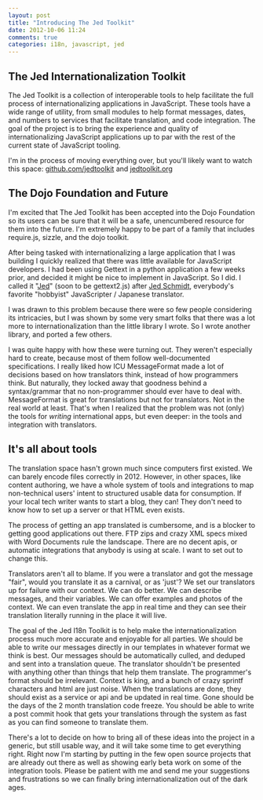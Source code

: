 ```yaml
---
layout: post
title: "Introducing The Jed Toolkit"
date: 2012-10-06 11:24
comments: true
categories: i18n, javascript, jed
---
```


## The Jed Internationalization Toolkit

The Jed Toolkit is a collection of interoperable tools to help facilitate
the full process of internationalizing applications in JavaScript.
These tools have a wide range of utility, from small modules to help
format messages, dates, and numbers to services that facilitate translation,
and code integration. The goal of the project is to bring the experience and 
quality of internationalizing JavaScript applications up to par with the rest
of the current state of JavaScript tooling.

I'm in the process of moving everything over, but you'll likely want to watch
this space: [github.com/jedtoolkit](https://github.com/jedtoolkit) and [jedtoolkit.org](http://jedtoolkit.org)

## The Dojo Foundation and Future

I'm excited that The Jed Toolkit has been accepted into the Dojo Foundation so
its users can be sure that it will be a safe, unencumbered resource for them
into the future. I'm extremely happy to be part of a family that includes
require.js, sizzle, and the dojo toolkit.

After being tasked with internationalizing a large application that I was building
I quickly realized that there was little available for JavaScript developers. I had
been using Gettext in a python application a few weeks prior, and decided it might be nice to
implement in JavaScript. So I did. I called it "[Jed](https://github.com/jedtoolkit/Jed)" (soon to be gettext2.js) after
[Jed Schmidt](https://twitter.com/jedschmidt), everybody's favorite "hobbyist" JavaScripter / Japanese translator.

I was drawn to this problem because there were so few people considering its intricacies, but
I was shown by some very smart folks that there was a lot more to internationalization than
the little library I wrote. So I wrote another library, and ported a few others.

I was quite happy with how these were turning out. They weren't especially hard to create,
because most of them follow well-documented specifications. I really liked how ICU
MessageFormat made a lot of decisions based on how translators think, instead of how
programmers think. But naturally, they locked away that goodness behind a syntax/grammar
that no non-programmer should ever have to deal with. MessageFormat is great for translations
but not for translators. Not in the real world at least. That's when I realized that the problem was not (only) the tools for _writing_
international apps, but even deeper: in the tools and integration with translators.

## It's all about tools

The translation space hasn't grown much since computers first existed.
We can barely encode files correctly in 2012. However, in other spaces, like content authoring,
we have a whole system of tools and integrations to map non-technical users' intent to structured
usable data for consumption. If your local tech writer wants to start a blog, they can! They
don't need to know how to set up a server or that HTML even exists.

The process of getting an app translated is cumbersome, and is a blocker to getting
good applications out there. FTP zips and crazy XML specs mixed with Word Documents rule
the landscape. There are no decent apis, or automatic integrations that anybody is using
at scale. I want to set out to change this.

Translators aren't all to blame. If you were a translator and got the message "fair", would
you translate it as a carnival, or as 'just'? We set our translators up for failure with
our context. We can do better. We can describe messages, and their variables. We can offer
examples and photos of the context. We can even translate the app in real time and they
can see their translation literally running in the place it will live.

The goal of the Jed I18n Toolkit is to help make the internationalization process much more
accurate and enjoyable for all parties. We should be able to write our messages directly in our templates
in whatever format we think is best. Our messages should be automatically culled, and deduped
and sent into a translation queue. The translator shouldn't be presented with anything other than
things that help them translate. The programmer's format should be irrelevant. Context is king, and
a bunch of crazy sprintf characters and html are just noise. When the translations are done, they should exist as
a service or api and be updated in real time. Gone should be the days of the 2 month translation code freeze.
You should be able to write a post commit hook that gets your translations through the system as fast
as you can find someone to translate them.

There's a lot to decide on how to bring all of these ideas into the project in a generic, but still
usable way, and it will take some time to get everything right. Right now I'm starting by putting
in the few open source projects that are already out there as well as showing early beta work on some
of the integration tools. Please be patient with me and send me your suggestions and frustrations
so we can finally bring internationalization out of the dark ages.


